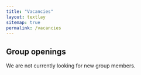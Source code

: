 ```yaml
---
title: "Vacancies"
layout: textlay
sitemap: true
permalink: /vacancies
---
```


## Group openings
We are not currently looking for new group members.

<!--
**We are currently looking for new group members.**
In the Bryngelson group, you will work on the latest methods in computational science, including machine learning and data assimilation, for pressing problems in biology, defense, energy, and more.
If you are interested in working with us, please send Spencer an [email](mailto:{{site.email}}). 
State briefly why you are interested and attach your CV. 
There is no need for a separate cover letter.
**If you have secured or are applying for external funding, please indicate this.**
Note that we are not currently accepting undergraduate students.
-->
